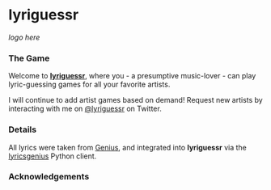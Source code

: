 # lyriguessr

*logo here*

### The Game 

Welcome to [**lyriguessr**](https://jasminex21.github.io/lyriguessr/), where you - a presumptive music-lover - can play lyric-guessing games for all your favorite artists. 

I will continue to add artist games based on demand! Request new artists by interacting with me on [@lyriguessr](https://x.com/lyriguessr) on Twitter.

### Details

All lyrics were taken from [Genius](genius.com), and integrated into **lyriguessr** via the [lyricsgenius](https://lyricsgenius.readthedocs.io/en/master/) Python client.

### Acknowledgements